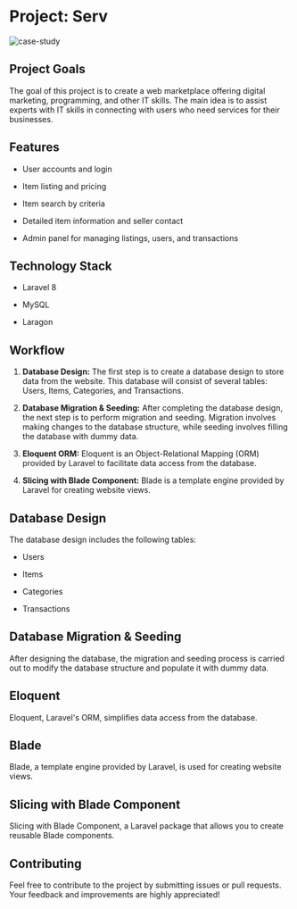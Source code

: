 # Project: Serv

![case-study](https://github.com/aldiandarwin/Serv-commerce/assets/70283015/7f043945-e336-4b04-ac94-7c6f5ee0e166)

## Project Goals

The goal of this project is to create a web marketplace offering digital marketing, programming, and other IT skills. The main idea is to assist experts with IT skills in connecting with users who need services for their businesses.

## Features

-   User accounts and login

-   Item listing and pricing

-   Item search by criteria

-   Detailed item information and seller contact

-   Admin panel for managing listings, users, and transactions

## Technology Stack

-   Laravel 8

-   MySQL

-   Laragon

## Workflow

1. **Database Design:**
   The first step is to create a database design to store data from the website. This database will consist of several tables: Users, Items, Categories, and Transactions.

2. **Database Migration & Seeding:**
   After completing the database design, the next step is to perform migration and seeding. Migration involves making changes to the database structure, while seeding involves filling the database with dummy data.

3. **Eloquent ORM:**
   Eloquent is an Object-Relational Mapping (ORM) provided by Laravel to facilitate data access from the database.

4. **Slicing with Blade Component:**
   Blade is a template engine provided by Laravel for creating website views.

## Database Design

The database design includes the following tables:

-   Users

-   Items

-   Categories

-   Transactions

## Database Migration & Seeding

After designing the database, the migration and seeding process is carried out to modify the database structure and populate it with dummy data.

## Eloquent

Eloquent, Laravel's ORM, simplifies data access from the database.

## Blade

Blade, a template engine provided by Laravel, is used for creating website views.

## Slicing with Blade Component

Slicing with Blade Component, a Laravel package that allows you to create reusable Blade components.

## Contributing

Feel free to contribute to the project by submitting issues or pull requests. Your feedback and improvements are highly appreciated!
